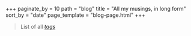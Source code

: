 +++
paginate_by = 10
path = "blog"
title = "All my musings, in long form"
sort_by = "date"
page_template = "blog-page.html"
+++

> List of all *[tags](/tags)*
